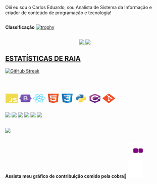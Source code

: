 Oiii eu sou o Carlos Eduardo, sou Analista de Sistema da Informação e criador de conteúdo de programação e tecnologia!

 ##
 **Classificação**
  [![trophy](https://github-profile-trophy.vercel.app/?username=carloseduardoviso)](https://github.com/ryo-ma/github-profile-trophy)
 ##

<!--
**Carloseduardoviso/Carloseduardoviso** is a ✨ _special_ ✨ repository because its `README.md` (this file) appears on your GitHub profile.

Here are some ideas to get you started:

- 🔭 No momento, estou trabalhando como Analista de Suporte...
- 🌱  Estou aprendendo Font-End e Beck-End...
- 👯 Estou querendo colaborar em alguns projeto...
- 🤔 Estou procurando ajuda com JavaScript...
- 💬 Pergunte-me sobre qualquer Assunto...
- 📫 Como chegar até mim: 
  📲 https://www.facebook.com/profile.php?id=100013778889618
  📲 https://www.instagram.com/carloseduardo384.45/
  📲 https://www.linkedin.com/in/carlos-eduardo-carvalho-do-viso-ti-b45183212
-->

<div align="center">
  <a href="https://github.com/carloseduardoviso">
  <img height="180em" src="https://github-readme-stats.vercel.app/api?username=carloseduardoviso&show_icons=true&theme=dark&include_all_commits=true&count_private=true"/>
  <img height="180em" src="https://github-readme-stats.vercel.app/api/top-langs/?username=carloseduardoviso&layout=compact&langs_count=7&theme=dark"/>
</div>
 

 ## **ESTATÍSTICAS DE RAIA**
[![GitHub Streak](http://github-readme-streak-stats.herokuapp.com?user=carloseduardoviso&theme=green_nur&date_format=M%20j%5B%2C%20Y%5D)](https://git.io/streak-stats)
 
 ##
     
<div style="display: inline_block"><br> 
   <div style="display: inline_block"><br>
  <img align="center" alt="cadu-Js" height="30" width="40" src="https://raw.githubusercontent.com/devicons/devicon/master/icons/javascript/javascript-plain.svg">
  <img align="center" alt="cadu-Js" height="30" width="40" src="https://raw.githubusercontent.com/devicons/devicon/master/icons/bootstrap/bootstrap-plain.svg">
  <img align="center" alt="cadu-React" height="30" width="40" src="https://raw.githubusercontent.com/devicons/devicon/master/icons/react/react-original.svg">
  <img align="center" alt="cadu-HTML" height="30" width="40" src="https://raw.githubusercontent.com/devicons/devicon/master/icons/html5/html5-original.svg">
  <img align="center" alt="cadu-CSS" height="30" width="40" src="https://raw.githubusercontent.com/devicons/devicon/master/icons/css3/css3-original.svg">
  <img align="center" alt="cadu-Python" height="30" width="40" src="https://raw.githubusercontent.com/devicons/devicon/master/icons/python/python-original.svg">
  <img align="center" alt="cadu-Csharp" height="30" width="40" src="https://raw.githubusercontent.com/devicons/devicon/master/icons/csharp/csharp-original.svg">
  <img align="center" alt="cadu-Js" height="30" width="40" src="https://raw.githubusercontent.com/devicons/devicon/master/icons/git/git-original.svg">
 

   ##

 <div> 
  <a href="https://www.facebook.com/profile.php?id=100013778889618" target="_blank"><img src="https://img.shields.io/badge/Facebook-1877F2?style=for-the-badge&logo=facebook&logoColor=white" target="_blank"></a>
  <a href="https://instagram.com/carloseduardo384.45/" target="_blank"><img src="https://img.shields.io/badge/-Instagram-%23E4405F?style=for-the-badge&logo=instagram&logoColor=white" target="_blank"></a>
  <a href="https://discord.gg/channels/@me" target="_blank"><img src="https://img.shields.io/badge/Discord-7289DA?style=for-the-badge&logo=discord&logoColor=white" target="_blank"></a> 
  <a href = "mailto:carloseduardo384.45@gmail.com" target="_blank"><img src="https://img.shields.io/badge/-Gmail-%23333?style=for-the-badge&logo=gmail&logoColor=white" target="_blank"></a>
  <a href="https://www.linkedin.com/in/carlos-eduardo-carvalho-do-viso-ti-b45183212" target="_blank"><img src="https://img.shields.io/badge/-LinkedIn-%230077B5?style=for-the-badge&logo=linkedin&logoColor=white" target="_blank"></a> 
  <a href="https://web.telegram.org/z/#-1329671692" target="_blank"><img src="https://img.shields.io/badge/Telegram-2CA5E0?style=for-the-badge&logo=telegram&logoColor=white" target="_blank"></a>
 
##
 
  ![](https://github-profile-summary-cards.vercel.app/api/cards/profile-details?username=carloseduardoviso&theme=solarized_dark)
  
 ##
  **Assista meu gráfico de contribuição comido pela cobra🐍**
  ![snake gif](https://github.com/carloseduardoviso/carloseduardoviso/blob/output/github-contribution-grid-snake.gif)
  
  ##

  </div>
